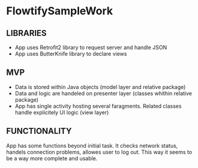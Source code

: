 # FlowtifySampleWork

## LIBRARIES
* App uses Retrofit2 library to request server and handle JSON
* App uses ButterKnife library to declare views

## MVP
* Data is stored within Java objects (model layer and relative package)
* Data and logic are handeled on presenter layer (classes whithin relative package)
* App has single activity hosting several faragments. Related classes handle explicitely UI logic (view layer)

## FUNCTIONALITY
App has some functions beyond initial task.
It checks network status, handels connection problems, allowes user to log out. This way it seems to be a way more complete and usable.
